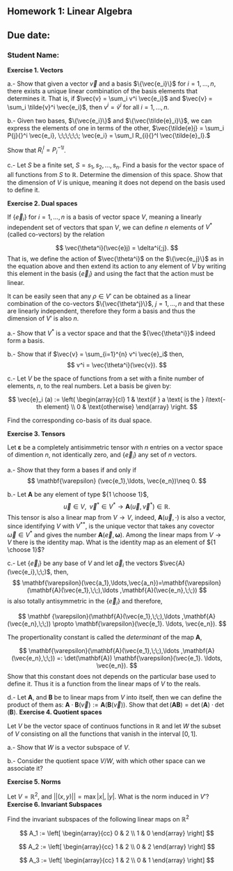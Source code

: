 ## Homework 1: Linear Algebra
## Due date: 
### Student Name:


**Exercise 1. Vectors**

a.- Show that given a vector $\vec{v}$ and a basis $\{\vec{e_i}\}$ for $i=1, \ldots ,n$, there exists a unique linear combination of the basis elements that determines it. That is, if $\vec{v} = \sum_i v^i \vec{e_i}$ and $\vec{v} = \sum_i \tilde{v}^i \vec{e_i}$, then $v^i = \tilde{v}^i$ for all $i=1, \ldots ,n$.

b.- Given two bases, $\{\vec{e_i}\}$ and $\{\vec{\tilde{e}_i}\}$, we can express the elements of one in terms of the other,
$\vec{\tilde{e}j} = \sum_i P{j}{}^i \vec{e_i}, \;\;\;\;\;\; \vec{e_i} = \sum_l R_{i}{}^l \vec{\tilde{e}_l}.$

Show that $R_{i}{}^l = P^{-1}_{i}{}^l$.

c.- Let $S$ be a finite set, $S = {s_1, s_2, \dots, s_n}$. Find a basis for the vector space of all functions from $S$ to $\mathbb{R}$. Determine the dimension of this space.
Show that the dimension of $V$ is unique, meaning it does not depend on the basis used to define it.



**Exercise 2. Dual spaces**


If $\{\vec{e}_i\}$ for $i=1,\ldots,n$ is a basis of vector space $V$, meaning a linearly independent set of vectors that span $V$, we can define $n$ elements of $V^*$ (called co-vectors) by the relation 

$$
\vec{\theta^i}(\vec{e}j) = \delta^i{;j}. 
$$
That is, we define the action of $\vec{\theta^i}$ on the $\{\vec{e_j}\}$ as in the equation above and then extend its action to any element of $V$ by writing this element in the basis $\{\vec{e}_i\}$ and using the fact that the action must be linear.

It can be easily seen that any $\rho \in V'$ can be obtained as a linear combination of the co-vectors $\{\vec{\theta^j}\}$, $j=1,\ldots,n$ and that these are linearly independent, therefore they form a basis and thus the dimension of $V'$ is also $n$.

a.- Show that $V^*$ is a vector space and that the ${\vec{\theta^i}}$ indeed form a basis.

b.- Show that if $\vec{v} = \sum_{i=1}^{n} v^i \vec{e}_i$ then,
$$
v^i = \vec{\theta^i}(\vec{v}). 
$$


c.- Let $V$ be the space of functions from a set with a finite number of elements, $n$, to the real numbers. Let a basis be given by:

$$
\vec{e}_i (a) := \left(
    \begin{array}{cl} 1 & \text{if } a \text{ is the } i\text{-th element} \\ 
    0 & \text{otherwise} \end{array} \right. 
$$

Find the corresponding co-basis of its dual space.

**Exercise 3. Tensors**

Let $\mathbf{\varepsilon}$ be a completely antisimmetric tensor with $n$ entries on a vector space of dimention $n$, not identically zero, and 
$\{\vec{e}_i\}$ any set of $n$ vectors. 

a.- Show that they form a bases if and only if
$$
\mathbf{\varepsilon} (\vec{e_1},\ldots, \vec{e_n})\neq 0.
$$

b.- Let $\mathbf{ A}$ be any element of type ${1 \choose 1}$, 
$$
\vec{u}\in V, \;\; \vec{ v}^*\in V^* \to \mathbf{A}(\vec{ u},\vec{v}^*)\in \mathbb{R}.
$$
This tensor is also a linear map from $V \to V$, indeed,
$\mathbf{A}(\vec{ u},\cdot)$ is also a vector, since identifying $V$ with $V^{**}$, is the unique vector that takes any covector $\vec{\omega} \in V^*$ and gives the number $\mathbf{A}(\vec{e},\mathbf{\omega})$. 
Among the linear maps from $V \to V$ there is the identity map. What is the identity map as an element of ${1 \choose 1}$?

c.- Let $\{\vec{e}_i\}$ be any base of $V$ and let
$\vec{ a}_i$ the vectors $\vec{A}(\vec{e_i},\;\;)$, then, 
$$
\mathbf{\varepsilon}(\vec{a_1},\ldots,\vec{a_n})=\mathbf{\varepsilon}(\mathbf{A}(\vec{e_1},\;\;),\ldots ,\mathbf{A}(\vec{e_n},\;\;))
$$ 
is also totally antisymmetric in the $\{\vec{e}_i\}$ and therefore,

$$
\mathbf {\varepsilon}(\mathbf{A}(\vec{e_1},\;\;),\ldots ,\mathbf{A}(\vec{e_n},\;\;)) \propto \mathbf{\varepsilon}(\vec{e_1}. \ldots, \vec{e_n}).
$$

The propertionality constant is called the *determinant* of the map $\mathbf{A}$, 

$$
\mathbf{\varepsilon}(\mathbf{A}(\vec{e_1},\;\;),\ldots ,\mathbf{A}(\vec{e_n},\;\;))  =: \det(\mathbf{A}) \mathbf{\varepsilon}(\vec{e_1}. \ldots, \vec{e_n}).
$$
Show that this constant does not depends on the particular base used to define it. Thus it is a function from the linear maps of $V$ to the reals.


d.- Let $\mathbf{A}$, and $\mathbf{B}$ be to linear maps from $V$ into itself, then we can define the product of them as: 
$\mathbf{A}\cdot \mathbf{B} (\vec{v}):=\mathbf{A}(\mathbf{B}(\vec{v}))$. 
Show that $\det(\mathbf{A}\mathbf{B})=\det(\mathbf{A})\cdot \det(\mathbf{B})$.
**Exercise 4. Quotient spaces**

Let $V$ be the vector space of continuos functions in $\mathbb{R}$ and let $W$ the subset of $V$ consisting on all the functions that vanish in the interval $[0,1]$. 

a.- Show that $W$ is a vector subspace of $V$.

b.- Consider the quotient space $V/W$, with which other space can we associate it?


**Exercise 5. Norms**

Let $V = \mathbb{R}^2$, and $||(x,y)|| = \max{|x|,|y|}$. What is the norm induced in $V'$?
**Exercise 6. Invariant Subspaces**

Find the invariant subspaces of the following linear maps on $\mathbb{R}^2$

$$
A_1 := \left[ 
    \begin{array}{cc}
    0 & 2 \\
    1 & 0
    \end{array}
    \right]
$$

$$
A_2 := \left[ 
    \begin{array}{cc}
    1 & 2 \\
    0 & 2
    \end{array}
    \right]
$$

$$
A_3 := \left[ 
    \begin{array}{cc}
    1 & 2 \\
    0 & 1
    \end{array}
    \right]
$$



